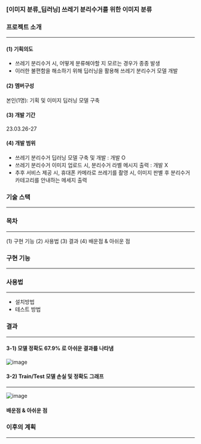 ### [이미지 분류_딥러닝] 쓰레기 분리수거를 위한 이미지 분류

### 프로젝트 소개
---

#### (1) 기획의도
* 쓰레기 분리수거 시, 어떻게 분류해야할 지 모르는 경우가 종종 발생
* 이러한 불편함을 해소하기 위해 딥러닝을 활용해 쓰레기 분리수거 모델 개발

#### (2) 멤버구성
본인(1명): 기획 및 이미지 딥러닝 모델 구축 

#### (3) 개발 기간
23.03.26-27

#### (4) 개발 범위
* 쓰레기 분리수거 딥러닝 모델 구축 및 개발 : 개발 O
* 쓰레기 분리수거 이미지 업로드 시, 분리수거 라벨 메시지 출력 : 개발 X 
* 추후 서비스 제공 시, 휴대폰 카메라로 쓰레기를 촬영 시, 이미지 판별 후 분리수거 카테고리를 안내하는 메세지 출력


### 기술 스택
---


### 목차
---
(1) 구현 기능
(2) 사용법
(3) 결과
(4) 배운점 & 아쉬운 점


### 구현 기능
---

### 사용법
---
* 설치방법
* 테스트 방법

### 결과
---
#### 3-1) 모델 정확도 67.9% 로 아쉬운 결과를 나타냄

![image](https://user-images.githubusercontent.com/122415320/235335209-b12f9abe-8fc1-45cb-8ba2-e818aefc01c5.png)

#### 3-2) Train/Test 모델 손실 및 정확도 그래프
---
![image](https://user-images.githubusercontent.com/122415320/235335200-0b291aec-0bc4-418b-acf3-0d2668fd2c7a.png)



#### 배운점 & 아쉬운 점


### 이후의 계획
---


